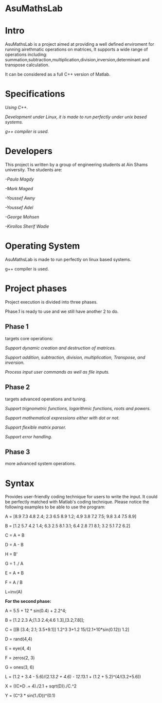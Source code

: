 # AsuMathsLab
**Intro**
==========
AsuMathsLab is a project aimed at providing a well defined enviroment for running airethmatic operations on matrices,
It supports a wide range of operations including: summation,subtraction,multiplication,division,inversion,determinant and transpose calculation.

It can be considered as a full C++ version of Matlab.

**Specifications**
====================
*Using C++.*

*Development under Linux, it is made to run perfectly under unix based systems.*

*g++ compiler is used.*



**Developers**
===============
This project is written by a group of engineering students at Ain Shams university.
The students are:

*-Paula Magdy*

*-Mark Maged*

*-Youssef Awny*

*-Youssef Adel*

*-George Mohsen*

*-Kirollos Sherif Wadie*



**Operating System**
=======================
AsuMathsLab is made to run perfectly on linux based systems.

g++ compiler is used.




# Project phases

Project execution is divided into three phases.

Phase.1 is ready to use and we still have another 2 to do.

## Phase 1

targets core operations:

  *Support dynamic creation and destruction of matrices.*

  *Support addition, subtraction, division, multiplication, Transpose, and inversion.* 
 
  *Process input user commands as well as file inputs.*

## Phase 2

targets advanced operations and tuning.

*Support trignometric functions, logarithmic functions, roots and powers.*

*Support mathematical expressions either with dot or not.*

*Support flexible matrix parser.*

*Support error handling.*

## Phase 3

more advanced system operations.


**Syntax**
=============

Provides user-friendly coding technique for users to write the input. It could be perfectly matched with Matlab's coding technique.
Please notice the following examples to be able to use the program:

  A = [8.9 7.3 4.8 2.4; 2.3 6.5 8.9 1.2; 4.9 3.8 7.2 7.5; 9.8 3.4 7.5 8.9]
  
B = [1.2 5.7 4.2 1.4; 6.3 2.5 8.1 3.1; 6.4 2.8 7.1 8.1; 3.2 5.1 7.2 6.2]

C = A + B

D = A - B

H = B'

G = 1 ./ A

E = A * B

F = A / B

L=inv(A)

**For the second phase:**

  A = 5.5 + 12 * sin(0.4) + 2.2^4;
  
  B = [1.2 2.3 A;[1.3 2.4;4.6 1.3],[3.2;7.8]];
  
  C = [[B [3.4; 2.1; 3.5+9.1]] 
     1.2^3 3+1.2 15/(2.1+10*sin(0.12))  1.2]
     
  D = rand(4,4)
  
  E = eye(4, 4)
  
  F = zeros(2, 3)
  
  G = ones(3, 6)
  
L = (1.2 + 3.4 - 5.6)/(2.1*3.2 + 4.6) - 12.1*3.1 + (1.2 + 5.2)^(4/(3.2+5.6))

X = ((C*D .+ 4)./2.1 + sqrt(D))./C.^2

Y = (C^3 * sin(1./D))^(0.1)

